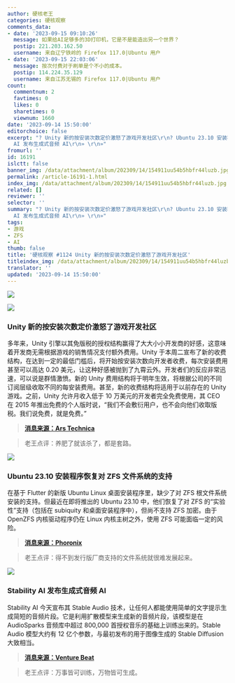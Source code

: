 ```yaml
---
author: 硬核老王
categories: 硬核观察
comments_data:
- date: '2023-09-15 09:10:26'
  message: 如果给AI足够多的3D打印机，它是不是能造出另一个世界？
  postip: 221.203.162.50
  username: 来自辽宁铁岭的 Firefox 117.0|Ubuntu 用户
- date: '2023-09-15 22:03:06'
  message: 按次付费对于刷单是个不小的成本。
  postip: 114.224.35.129
  username: 来自江苏无锡的 Firefox 117.0|Ubuntu 用户
count:
  commentnum: 2
  favtimes: 0
  likes: 0
  sharetimes: 0
  viewnum: 1660
date: '2023-09-14 15:50:00'
editorchoice: false
excerpt: "? Unity 新的按安装次数定价激怒了游戏开发社区\r\n? Ubuntu 23.10 安装程序恢复对 ZFS 文件系统的支持\r\n? Stability
  AI 发布生成式音频 AI\r\n» \r\n»"
fromurl: ''
id: 16191
islctt: false
banner_img: /data/attachment/album/202309/14/154911uu54b5hbfr44luzb.jpg
permalink: /article-16191-1.html
index_img: /data/attachment/album/202309/14/154911uu54b5hbfr44luzb.jpg
related: []
reviewer: ''
selector: ''
summary: "? Unity 新的按安装次数定价激怒了游戏开发社区\r\n? Ubuntu 23.10 安装程序恢复对 ZFS 文件系统的支持\r\n? Stability
  AI 发布生成式音频 AI\r\n» \r\n»"
tags:
- 游戏
- ZFS
- AI
thumb: false
title: '硬核观察 #1124 Unity 新的按安装次数定价激怒了游戏开发社区'
titleindex_img: /data/attachment/album/202309/14/154911uu54b5hbfr44luzb.jpg
translator: ''
updated: '2023-09-14 15:50:00'
---
```


![](/data/attachment/album/202309/14/154911uu54b5hbfr44luzb.jpg)


![](/data/attachment/album/202309/14/154920ructxicjvjcaujje.jpg)


### Unity 新的按安装次数定价激怒了游戏开发社区


多年来，Unity 引擎以其免版税的授权结构赢得了大大小小开发商的好感，这意味着开发商无需根据游戏的销售情况支付额外费用。Unity 于本周二宣布了新的收费结构，在达到一定的最低门槛后，将开始按安装次数向开发者收费，每次安装费用甚至可以高达 0.20 美元，让这种好感被抛到了九霄云外。开发者们的反应非常迅速，可以说是群情激愤。新的 Unity 费用结构将于明年生效，将根据公司的不同订阅层级收取不同的每安装费用。甚至，新的收费结构将适用于以前存在的 Unity 游戏。之前，Unity 允许月收入低于 10 万美元的开发者完全免费使用，其 CEO 在 2015 年推出免费的个人版时说，“我们不会敷衍用户，也不会向他们收取版税。我们说免费，就是免费。”



> 
> **[消息来源：Ars Technica](https://arstechnica.com/gaming/2023/09/game-developers-unite-against-unitys-new-per-install-pricing-structure/)**
> 
> 
> 



> 
> 老王点评：养肥了就该杀了，都是套路。
> 
> 
> 


![](/data/attachment/album/202309/14/154931eo33haho91lvajls.jpg)


### Ubuntu 23.10 安装程序恢复对 ZFS 文件系统的支持


在基于 Flutter 的新版 Ubuntu Linux 桌面安装程序里，缺少了对 ZFS 根文件系统安装的支持。但最近在即将推出的 Ubuntu 23.10 中，他们恢复了对 ZFS 的“实验性”支持（包括在 subiquity 和桌面安装程序中），但尚不支持 ZFS 加密。由于 OpenZFS 内核驱动程序仍在 Linux 内核主树之外，使用 ZFS 可能面临一定的风险。



> 
> **[消息来源：Phoronix](https://www.phoronix.com/news/Ubuntu-23.10-ZFS-Install)**
> 
> 
> 



> 
> 老王点评：得不到发行版厂商支持的文件系统就很难发展起来。
> 
> 
> 


![](/data/attachment/album/202309/14/154945x6wtmuwhd1kwi62t.jpg)


### Stability AI 发布生成式音频 AI


Stability AI 今天宣布其 Stable Audio 技术，让任何人都能使用简单的文字提示生成简短的音频片段。它是利用扩散模型来生成新的音频片段，该模型是在 AudioSparks 音频库中超过 800,000 首授权音乐的基础上训练出来的。Stable Audio 模型大约有 12 亿个参数，与最初发布的用于图像生成的 Stable Diffusion 大致相当。



> 
> **[消息来源：Venture Beat](https://venturebeat.com/ai/stability-ai-debuts-stable-audio-bringing-text-to-audio-generation-to-the-masses/)**
> 
> 
> 



> 
> 老王点评：万事皆可训练，万物皆可生成。
> 
> 
>
